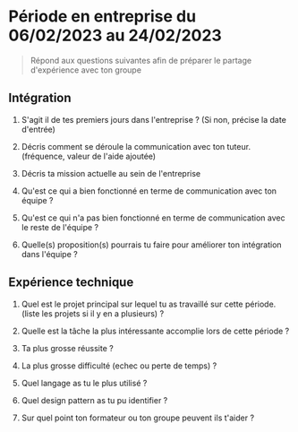 # Période en entreprise du 06/02/2023 au 24/02/2023

> Répond aux questions suivantes afin de préparer le partage d'expérience avec ton groupe

## Intégration

1. S'agit il de tes premiers jours dans l'entreprise ? (Si non, précise la date d'entrée)

2. Décris comment se déroule la communication avec ton tuteur. (fréquence, valeur de l'aide ajoutée)

3. Décris ta mission actuelle au sein de l'entreprise

4. Qu'est ce qui a bien fonctionné en terme de communication avec ton équipe ?

5. Qu'est ce qui n'a pas bien fonctionné en terme de communication avec le reste de l'équipe ?

6. Quelle(s) proposition(s) pourrais tu faire pour améliorer ton intégration dans l'équipe ?

## Expérience technique

1. Quel est le projet principal sur lequel tu as travaillé sur cette période. (liste les projets si il y en a plusieurs) ?

2. Quelle est la tâche la plus intéressante accomplie lors de cette période ?

3. Ta plus grosse réussite ?

4. La plus grosse difficulté (echec ou perte de temps) ?

5. Quel langage as tu le plus utilisé ?

6. Quel design pattern as tu pu identifier ?

7. Sur quel point ton formateur ou ton groupe peuvent ils t'aider ?

